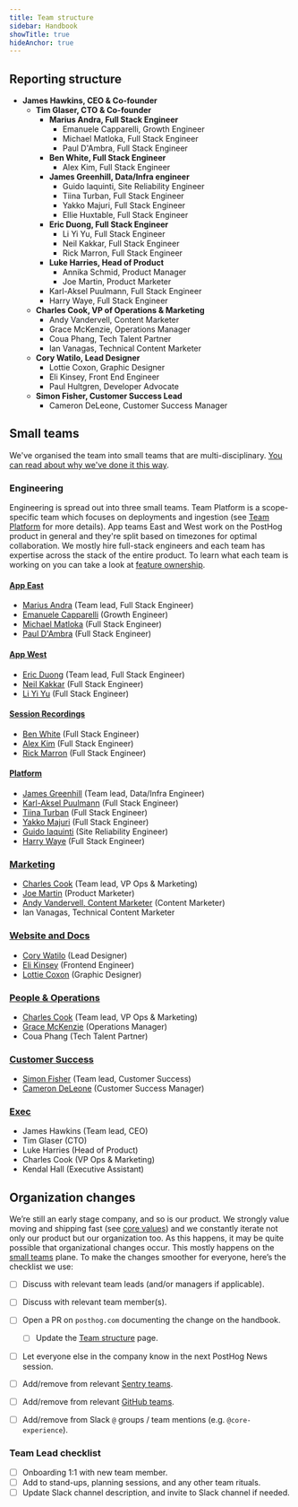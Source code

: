 ```yaml
---
title: Team structure
sidebar: Handbook
showTitle: true
hideAnchor: true
---
```


## Reporting structure

- **James Hawkins, CEO & Co-founder**
  - **Tim Glaser, CTO & Co-founder**
    - **Marius Andra, Full Stack Engineer**
      - Emanuele Capparelli, Growth Engineer
      - Michael Matloka, Full Stack Engineer
      - Paul D'Ambra, Full Stack Engineer
    - **Ben White, Full Stack Engineer**
      - Alex Kim, Full Stack Engineer
    - **James Greenhill, Data/Infra engineer**
      - Guido Iaquinti, Site Reliability Engineer
      - Tiina Turban, Full Stack Engineer
      - Yakko Majuri, Full Stack Engineer
      - Ellie Huxtable, Full Stack Engineer
    - **Eric Duong, Full Stack Engineer**
      - Li Yi Yu, Full Stack Engineer
      - Neil Kakkar, Full Stack Engineer
      - Rick Marron, Full Stack Engineer
    - **Luke Harries, Head of Product**
      - Annika Schmid, Product Manager
      - Joe Martin, Product Marketer
    - Karl-Aksel Puulmann, Full Stack Engineer
    - Harry Waye, Full Stack Engineer
  - **Charles Cook, VP of Operations & Marketing**
    - Andy Vandervell, Content Marketer
    - Grace McKenzie, Operations Manager
    - Coua Phang, Tech Talent Partner
    - Ian Vanagas, Technical Content Marketer
  - **Cory Watilo, Lead Designer**
    - Lottie Coxon, Graphic Designer
    - Eli Kinsey, Front End Engineer
    - Paul Hultgren, Developer Advocate
  - **Simon Fisher, Customer Success Lead**
    - Cameron DeLeone, Customer Success Manager

## Small teams

We've organised the team into small teams that are multi-disciplinary. [You can read about why we've done it this way](/handbook/people/team-structure/why-small-teams).

### Engineering

Engineering is spread out into three small teams. Team Platform is a scope-specific team which focuses on deployments and ingestion (see [Team Platform](platform) for more details). App teams East and West work on the PostHog product in general and they're split based on timezones for optimal collaboration. We mostly hire full-stack engineers and each team has expertise across the stack of the entire product. To learn what each team is working on you can take a look at [feature ownership](/handbook/engineering/feature-ownership).

#### [App East](app-east)
- [Marius Andra](/handbook/company/team#marius-andra-software-engineer) (Team lead, Full Stack Engineer)
- [Emanuele Capparelli](/handbook/company/team#ben-white-full-stack-engineer) (Growth Engineer)
- [Michael Matloka](/handbook/company/team#michael-matloka-software-engineer) (Full Stack Engineer)
- [Paul D'Ambra](/handbook/company/team#paul-dambra-software-engineer) (Full Stack Engineer)

#### [App West](app-west)
- [Eric Duong](/handbook/company/team#eric-duong-software-engineer) (Team lead, Full Stack Engineer)
- [Neil Kakkar](/handbook/company/team#neil-kakkar-software-engineer) (Full Stack Engineer)
- [Li Yi Yu](/handbook/company/team#li-yi-yu-full-stack-engineer) (Full Stack Engineer)

#### [Session Recordings](session-recordings)
- [Ben White](/handbook/company/team#ben-white-full-stack-engineer) (Full Stack Engineer)
- [Alex Kim](/handbook/company/team#alex-kim-full-stack-engineer) (Full Stack Engineer)
- [Rick Marron](/handbook/company/team#rick-marron-full-stack-engineer) (Full Stack Engineer)

#### [Platform](platform)
- [James Greenhill](/handbook/company/team#james-greenhill-software-engineer) (Team lead, Data/Infra Engineer)
- [Karl-Aksel Puulmann](/handbook/company/team#karlaksel-puulmann-software-engineer) (Full Stack Engineer)
- [Tiina Turban](/handbook/company/team#tiina-turban-software-engineer) (Full Stack Engineer)
- [Yakko Majuri](/handbook/company/team#yakko-majuri-software-engineer) (Full Stack Engineer)
- [Guido Iaquinti](/handbook/company/team#guido-iaquinti-software-engineer) (Site Reliability Engineer)
- [Harry Waye](/handbook/company/team#harry-waye-software-engineer) (Full Stack Engineer)

### [Marketing](marketing)
- [Charles Cook](/handbook/company/team#charles-cook-business-operations) (Team lead, VP Ops & Marketing)
- [Joe Martin](/handbook/company/team#joe-martin-product-marketer) (Product Marketer)
- [Andy Vandervell, Content Marketer](/handbook/company/team#andy-vandervell-content-marketer) (Content Marketer)
- Ian Vanagas, Technical Content Marketer

### [Website and Docs](website-docs)
- [Cory Watilo](/handbook/company/team#cory-watilo-lead-designer) (Lead Designer)
- [Eli Kinsey](/handbook/company/team#eli-kinsey-frontend-engineer) (Frontend Engineer)
- [Lottie Coxon](/handbook/company/team#lottie-coxon-graphic-designer) (Graphic Designer)

### [People & Operations](people)
- [Charles Cook](/handbook/company/team#charles-cook-business-operations) (Team lead, VP Ops & Marketing)
- [Grace McKenzie](/handbook/company/team#grace-mckenzie-operations-manager) (Operations Manager)
- Coua Phang (Tech Talent Partner)

### [Customer Success](customer-success)
- [Simon Fisher](/handbook/company/team#simon-fisher-customer-success) (Team lead, Customer Success)
- [Cameron DeLeone](/handbook/company/team#cameron-deleone-customer-success) (Customer Success Manager)

### [Exec](exec)
- James Hawkins (Team lead, CEO)
- Tim Glaser (CTO)
- Luke Harries (Head of Product)
- Charles Cook (VP Ops & Marketing)
- Kendal Hall (Executive Assistant)

## Organization changes

We’re still an early stage company, and so is our product. We strongly value moving and shipping fast (see [core values](/handbook/company/values)) and we constantly iterate not only our product but our organization too. As this happens, it may be quite possible that organizational changes occur. This mostly happens on the [small teams](/handbook/people/team-structure/why-small-teams) plane. To make the changes smoother for everyone, here’s the checklist we use:

- [ ] Discuss with relevant team leads (and/or managers if applicable).
- [ ] Discuss with relevant team member(s).
- [ ] Open a PR on `posthog.com` documenting the change on the handbook.
    - [ ] Update the [Team structure](/handbook/people/team-structure/team-structure) page.
- [ ] Let everyone else in the company know in the next PostHog News session.
- [ ] Add/remove from relevant [Sentry teams](https://sentry.io/settings/posthog/teams/).
- [ ] Add/remove from relevant [GitHub teams](https://github.com/orgs/PostHog/teams).
- [ ] Add/remove from Slack `@` groups / team mentions (e.g. `@core-experience`).


### Team Lead checklist
- [ ] Onboarding 1:1 with new team member.
- [ ] Add to stand-ups, planning sessions, and any other team rituals.
- [ ] Update Slack channel description, and invite to Slack channel if needed.
